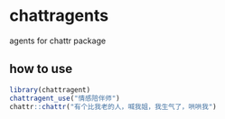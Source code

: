 
<!-- README.md is generated from README.Rmd. Please edit that file -->

# chattragents

<!-- badges: start -->
<!-- badges: end -->

agents for chattr package

## how to use

``` r
library(chattragent)
chattragent_use("情感陪伴师")
chattr::chattr("有个比我老的人，喊我姐，我生气了，哄哄我")
```
